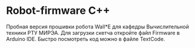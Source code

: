 # Robot-firmware С++

Пробная версия прошивки робота Wall*E для кафедры Вычислительной техники РТУ МИРЭА.
Для загрузки скетча откройте файл Firmware <version> в Arduino IDE.
Быстро посмотреть код можно в файле TextCode.
